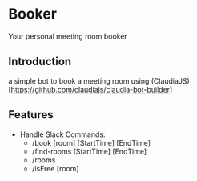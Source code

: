 # Booker
Your personal meeting room booker

## Introduction
a simple bot to book a meeting room using (ClaudiaJS)[https://github.com/claudiajs/claudia-bot-builder]

## Features
* Handle Slack Commands:
  * /book [room] [StartTime] [EndTime]
  * /find-rooms [StartTime] [EndTime]
  * /rooms
  * /isFree [room]
